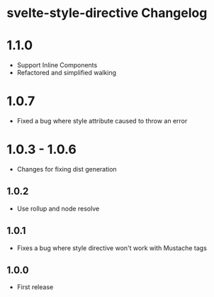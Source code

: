# svelte-style-directive Changelog

# 1.1.0
* Support Inline Components
* Refactored and simplified walking

# 1.0.7
* Fixed a bug where style attribute caused to throw an error

# 1.0.3 - 1.0.6
* Changes for fixing dist generation

## 1.0.2
* Use rollup and node resolve

## 1.0.1
* Fixes a bug where style directive won't work with Mustache tags

## 1.0.0

* First release